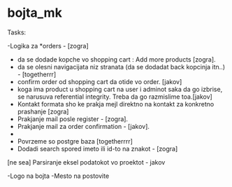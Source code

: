 # bojta_mk

Tasks:

-Logika za *orders - [zogra]
- da se dodade kopche vo shopping cart : Add more products [zogra].
- da se olesni navigacijata niz stranata (da se dodadat back kopcinja itn..) - [togetherrr]
- confirm order od shopping cart da otide vo order. [jakov]
- koga ima product u shopping cart na user i adminot saka da go izbrise, se narusuva referential integrity. Treba da go razmislime toa.[jakov]
- Kontakt formata sho ke prakja mejl direktno na kontakt za konkretno prashanje [zogra]
- Prakjanje mail posle register - [zogra].
- Prakjanje mail za order confirmation - [jakov].
- 
- Povrzeme so postgre baza [togetherrrr]
- Dodadi search spored imeto ili id-to na znakot - [zogra]

[ne sea]
Parsiranje eksel podatokot vo proektot - jakov

-Logo na bojta
-Mesto na postovite

